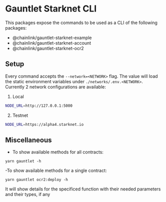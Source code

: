 # Gauntlet Starknet CLI

This packages expose the commands to be used as a CLI of the following packages:

- @chainlink/gauntlet-starknet-example
- @chainlink/gauntlet-starknet-account
- @chainlink/gauntlet-starknet-ocr2

## Setup

Every command accepts the `--network=<NETWORK>` flag. The value will load the static environment variables under `./networks/.env.<NETWORK>`. Currently 2 network configurations are available:

1. Local

```bash
NODE_URL=http://127.0.0.1:5000
```

2. Testnet

```bash
NODE_URL=https://alpha4.starknet.io
```

## Miscellaneous

- To show available methods for all contracts:

```
yarn gauntlet -h
```

-To show available methods for a single contract:

```
yarn gauntlet ocr2:deploy -h
```

It will show details for the specificed function with their needed parameters and their types, if any
